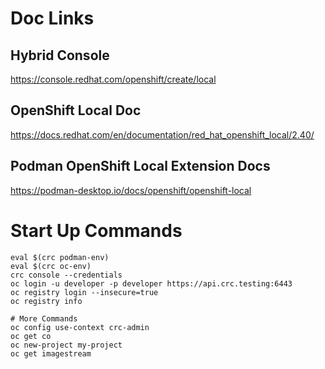 # Doc Links

## Hybrid Console
https://console.redhat.com/openshift/create/local

## OpenShift Local Doc
https://docs.redhat.com/en/documentation/red_hat_openshift_local/2.40/

## Podman OpenShift Local Extension Docs
https://podman-desktop.io/docs/openshift/openshift-local

# Start Up Commands
```shell
eval $(crc podman-env)
eval $(crc oc-env)
crc console --credentials
oc login -u developer -p developer https://api.crc.testing:6443
oc registry login --insecure=true
oc registry info

# More Commands
oc config use-context crc-admin
oc get co
oc new-project my-project
oc get imagestream
```